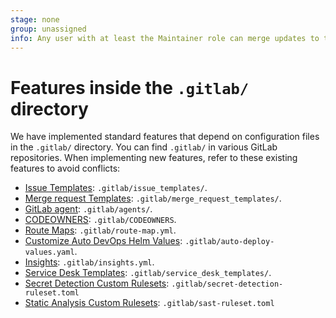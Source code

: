 ```yaml
---
stage: none
group: unassigned
info: Any user with at least the Maintainer role can merge updates to this content. For details, see https://docs.gitlab.com/ee/development/development_processes.html#development-guidelines-review.
---
```


# Features inside the `.gitlab/` directory

We have implemented standard features that depend on configuration files in the `.gitlab/` directory. You can find `.gitlab/` in various GitLab repositories.
When implementing new features, refer to these existing features to avoid conflicts:

- [Issue Templates](../user/project/description_templates.md#create-an-issue-template): `.gitlab/issue_templates/`.
- [Merge request Templates](../user/project/description_templates.md#create-a-merge-request-template): `.gitlab/merge_request_templates/`.
- [GitLab agent](https://gitlab.com/gitlab-org/cluster-integration/gitlab-agent/-/blob/master/doc/configuration_repository.md#layout): `.gitlab/agents/`.
- [CODEOWNERS](../user/project/codeowners/index.md#set-up-code-owners): `.gitlab/CODEOWNERS`.
- [Route Maps](../ci/review_apps/index.md#route-maps): `.gitlab/route-map.yml`.
- [Customize Auto DevOps Helm Values](../topics/autodevops/customize.md#customize-helm-chart-values): `.gitlab/auto-deploy-values.yaml`.
- [Insights](../user/project/insights/index.md#configure-project-insights): `.gitlab/insights.yml`.
- [Service Desk Templates](../user/project/service_desk/configure.md#customize-emails-sent-to-the-requester): `.gitlab/service_desk_templates/`.
- [Secret Detection Custom Rulesets](../user/application_security/secret_detection/index.md#disable-predefined-analyzer-rules): `.gitlab/secret-detection-ruleset.toml`
- [Static Analysis Custom Rulesets](../user/application_security/sast/customize_rulesets.md#create-the-configuration-file): `.gitlab/sast-ruleset.toml`

